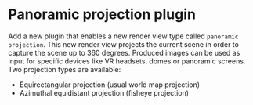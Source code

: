 # Panoramic projection plugin

Add a new plugin that enables a new render view type called `panoramic projection`.
This new render view projects the current scene in order to capture the scene up to 360 degrees.
Produced images can be used as input for specific devices
like VR headsets, domes or panoramic screens.
Two projection types are available:

* Equirectangular projection (usual world map projection)
* Azimuthal equidistant projection (fisheye projection)
